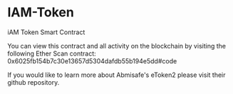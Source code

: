 # IAM-Token
iAM Token Smart Contract

You can view this contract and all activity on the blockchain by visiting the following
Ether Scan contract: 0x6025fb154b7c30e13657d5304dafdb55b194e5dd#code

If you would like to learn more about Abmisafe's eToken2 please visit their github repository.
